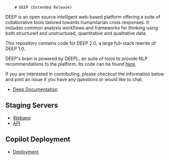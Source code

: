        # DEEP (Extended Release)

DEEP is an open source intelligent web-based platform offering a suite of collaborative tools tailored towards humanitarian crisis responses. It includes common analysis workflows and frameworks for thinking using both structured and unstructured, quantitative and qualitative data.

This repository contains code for DEEP 2.0, a large full-stack rewrite of 
DEEP 1.0.

DEEP's brain is powered by DEEPL, an suite of tools to provide NLP
recommendations to the platform. Its code can be found
[here](https://github.com/the-deep/DEEPL).

If you are interested in contributing, please checkout the information below
and post an issue if you have any questions or would like to chat.

+ [Deep Documentation](https://docs.thedeep.io)

## Staging Servers
- [Webapp](https://staging.thedeep.io)
- [API](https://staging-api.thedeep.io)

## Copilot Deployment
- [Deployment](docs/Deployment.md)
